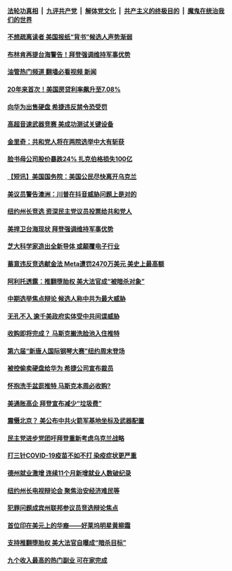 ####  [法轮功真相](../../../../basic/blob/master/README.md?t=10281231) &nbsp;|&nbsp; [九评共产党](../../../../9ping.md/blob/master/README.md?t=10281231) &nbsp;|&nbsp; [解体党文化](../../../../jtdwh.md/blob/master/README.md?t=10281231)  &nbsp;|&nbsp; [共产主义的终极目的](../../../../gczydzjmd.md/blob/master/README.md?t=10281231) &nbsp;|&nbsp; [魔鬼在统治我们的世界](../../../../mgztzwmdsj.md/blob/master/README.md?t=10281231) 

#### [不想疏离读者 美国报纸“背书”候选人声势渐弱](../pages/prog203/a103561846.md?t=10281231) 

#### [布林肯再提台海警告！拜登强调维持军事优势](../pages/prog203/a103561833.md?t=10281231) 

#### [油管热门频道 翻墙必看视频 新闻](http://209.250.226.216:81/youtube.html?10281231)

#### [20年来首次！美国房贷利率飙升至7.08%](../pages/prog203/a103561840.md?t=10281231) 

#### [向华为出售硬盘 希捷违反禁令恐受罚](../pages/prog203/a103561694.md?t=10281231) 

#### [高超音速武器竞赛 美成功测试关键设备](../pages/prog203/a103561689.md?t=10281231) 

#### [金里奇：共和党人将在两院选举中大有斩获](../pages/prog203/a103561603.md?t=10281231) 

#### [脸书母公司股价暴跌24% 扎克伯格损失100亿](../pages/prog203/a103561601.md?t=10281231) 

#### [【短讯】美国国务院：美国公民尽快离开乌克兰](../pages/prog203/a103561534.md?t=10281231) 

#### [美议员警告澳洲：川普在抖音威胁问题上是对的](../pages/prog203/a103561465.md?t=10281231) 

#### [纽约州长竞选 资深民主党议员投票给共和党人](../pages/prog203/a103561406.md?t=10281231) 

#### [美捍卫台海现状 拜登强调维持军事优势](../pages/prog203/a103561332.md?t=10281231) 

#### [芝大科学家造出全新导体 或颠覆电子行业](../pages/prog203/a103561257.md?t=10281231) 

#### [蓄意违反竞选献金法 Meta遭罚2470万美元 美史上最高额](../pages/prog203/a103561185.md?t=10281231) 

#### [阿利托透露：推翻堕胎权 美大法官成“被暗杀对象”](../pages/prog203/a103560989.md?t=10281231) 

#### [中期选举焦点辩论 候选人称中共为最大威胁](../pages/prog203/a103560857.md?t=10281231) 

#### [无孔不入 逾千美政府实体受中共间谍威胁](../pages/prog203/a103560831.md?t=10281231) 

#### [收购即将完成？ 马斯克搬洗脸池入住推特](../pages/prog203/a103560829.md?t=10281231) 

#### [第六届“新唐人国际钢琴大赛”纽约周末登场](../pages/prog203/a103560869.md?t=10281231) 

#### [被控偷卖硬盘给华为 希捷公司宣布裁员](../pages/prog203/a103560777.md?t=10281231) 

#### [怀抱洗手盆逛推特 马斯克本周必收购?](../pages/prog203/a103560741.md?t=10281231) 

#### [美通胀高企 拜登宣布减少“垃圾费”](../pages/prog203/a103560639.md?t=10281231) 

#### [震慑北京？ 美公布中共火箭军基地坐标及武器配置](../pages/prog203/a103560690.md?t=10281231) 

#### [民主党进步党团吁拜登重新考虑乌克兰战略](../pages/prog203/a103560691.md?t=10281231) 

#### [打三针COVID-19疫苗不如不打 染疫症状更严重](../pages/prog203/a103560678.md?t=10281231) 

#### [德州就业激增 连续11个月新增就业人数破纪录](../pages/prog203/a103560675.md?t=10281231) 

#### [纽约州长电视辩论会 聚焦治安经济难民等](../pages/prog203/a103560606.md?t=10281231) 

#### [犯罪问题成宾州联邦参议员竞选辩论焦点](../pages/prog203/a103560592.md?t=10281231) 

#### [首位印在美元上的华裔——好莱坞明星黄柳霜](../pages/prog203/a103560610.md?t=10281231) 

#### [支持推翻堕胎权 美大法官自曝成“暗杀目标”](../pages/prog203/a103560472.md?t=10281231) 

#### [九个收入最高的热门副业 可在家完成](../pages/prog203/a103560251.md?t=10281231) 

<img src='http://gfw-breaker.win/goodnews/indexes/prog203.md' width='0px' height='0px'/>
